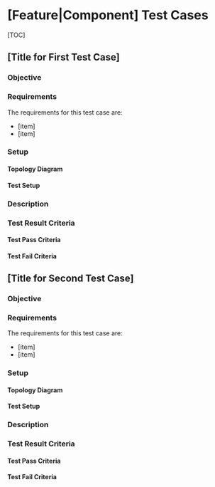 <!--

Use the following guidelines for writing OPS documentation

Here are a few suggestions in regards to style and grammar:
* Use active voice. With active voice, the subject is the doer of the action. Tell the reader what
to do by using the imperative mood, for example, Press Enter to view the next screen. See https://en.wikipedia.org/wiki/Active_voice for more information about the active voice.
* Use present tense. See https://en.wikipedia.org/wiki/Present_tense for more information about using the present tense.
* Avoid the use of I or third person. Address your instructions to the user. In text, refer to the reader as you (second person) rather than as the user (third person). The exception to not using the third-person is when the documentation is for an administrator. In that case, *the user* is someone the reader interacts with, for example, teach your users how to back up their laptop.
* See https://en.wikipedia.org/wiki/Wikipedia%3aManual_of_Style for an online style guide.
* Remember to use articles (a, an, and the), see https://owl.english.purdue.edu/owl/resource/540/01/ for more information on when and how to use them.

About MarkDown
* See the https://github.com/adam-p/markdown-here/wiki/Markdown-Cheatsheet for additional information about markdown text.
* StackEdit automatically creates an anchor tag based off of each heading.  Spaces and other nonconforming characters are substituted by other characters in the anchor when the file is converted to HTML.

Important
* After you have added your text, remove the comments within the template. Some tools display comments and all HTML tags as text in its output.

* The subject is the test case. Explain the actions as if the "test case" is doing them. For example, "Test case configures the IPv4 address on one of the switch interfaces". Avoid the use of first (I) or second person. Explain the instructions in context of the test case doing them.

Formatting guidelines

Diagrams:
When adding a diagram, make sure that ```ditaa is before the diagram and ``` is after the diagram, as shown in the following graphic.

```ditaa
+----+   +----+
|    +---+    |
+----+   +----+
```

Adding example commands:
When you add an example within a step, it must be indented and proceeded by only one empty line and followed by only one empty line; otherwise the numbering in the procedure will be disrupted. A correct example is shown in the following example:

1. Step 1 Description

 ```
 example here
 ```

2. Step 2 Description

Spacing:
A space must be proceeded after:
- A hash tag in the heading, as in ## My heading
- A bullet, as in – first bullet
- A number, as in 1. First step

-->

# [Feature|Component] Test Cases #

[TOC]
<!-- Remove the TOC tag and replace with an actual table of contents -->

##  [Title for First Test Case] ##

### Objective ###
<!--Describe the objective of the test such that any user would be able ascertain what the test case is attempting to validate -->

### Requirements ###
The requirements for this test case are:
<!-- list as bulleted items of the equipment needed, software versions required, etc. -->
 - [item]
 - [item]

### Setup ###
<!--Describe the topologies and equipment needed to perform this test case. This includes, but is not limited to -->

#### Topology Diagram ####

#### Test Setup ####

### Description ###
<!--Describe the testing scenario which must be executed by the tester. Include enough detail such that the flow and scope of the test is clear. Reference standards or attachments if additional details are required. -->

### Test Result Criteria ###
<!--    Explain the criteria that clearly identifies under whch conditions would the test be considered as pass or fail. Also if the test case can exit with any other result, explain that result and similarly the relevant criteria. -->

#### Test Pass Criteria ####

#### Test Fail Criteria ####

##  [Title for Second Test Case] ##

### Objective ###
<!--Describe the objective of the test such that any user would be able ascertain what the test case is attempting to validate -->

### Requirements ###
The requirements for this test case are:
<!-- list as bulleted items of the equipment needed, software versions required, etc. -->
 - [item]
 - [item]

### Setup ###
<!--Describe the topologies and equipment needed to perform this test case. This includes, but is not limited to -->

#### Topology Diagram ####

#### Test Setup ####

### Description ###
<!--Describe the testing scenario which must be executed by the tester. Include enough detail such that the flow and scope of the test is clear. Reference standards or attachments if additional details are required. -->

### Test Result Criteria ###
<!--    Explain the criteria that clearly identifies under whch conditions would the test be considered as pass or fail. Also if the test case can exit with any other result, explain that result and similarly the relevant criteria. -->

#### Test Pass Criteria ####

#### Test Fail Criteria ####
